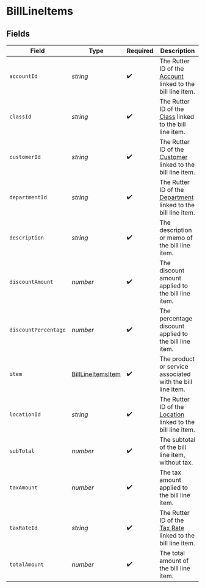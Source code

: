 # BillLineItems


## Fields

| Field                                                                                      | Type                                                                                       | Required                                                                                   | Description                                                                                |
| ------------------------------------------------------------------------------------------ | ------------------------------------------------------------------------------------------ | ------------------------------------------------------------------------------------------ | ------------------------------------------------------------------------------------------ |
| `accountId`                                                                                | *string*                                                                                   | :heavy_check_mark:                                                                         | The Rutter ID of the [Account](/rest/version/accounts) linked to the bill line item.       |
| `classId`                                                                                  | *string*                                                                                   | :heavy_check_mark:                                                                         | The Rutter ID of the [Class](/rest/version/classes) linked to the bill line item.          |
| `customerId`                                                                               | *string*                                                                                   | :heavy_check_mark:                                                                         | The Rutter ID of the [Customer](/rest/version/customers) linked to the bill line item.     |
| `departmentId`                                                                             | *string*                                                                                   | :heavy_check_mark:                                                                         | The Rutter ID of the [Department](/rest/version/departments) linked to the bill line item. |
| `description`                                                                              | *string*                                                                                   | :heavy_check_mark:                                                                         | The description or memo of the bill line item.                                             |
| `discountAmount`                                                                           | *number*                                                                                   | :heavy_check_mark:                                                                         | The discount amount applied to the bill line item.                                         |
| `discountPercentage`                                                                       | *number*                                                                                   | :heavy_check_mark:                                                                         | The percentage discount applied to the bill line item.                                     |
| `item`                                                                                     | [BillLineItemsItem](../../models/shared/billlineitemsitem.md)                              | :heavy_check_mark:                                                                         | The product or service associated with the bill line item.                                 |
| `locationId`                                                                               | *string*                                                                                   | :heavy_check_mark:                                                                         | The Rutter ID of the [Location](/rest/version/locations) linked to the bill line item.     |
| `subTotal`                                                                                 | *number*                                                                                   | :heavy_check_mark:                                                                         | The subtotal of the bill line item, without tax.                                           |
| `taxAmount`                                                                                | *number*                                                                                   | :heavy_check_mark:                                                                         | The tax amount applied to the bill line item.                                              |
| `taxRateId`                                                                                | *string*                                                                                   | :heavy_check_mark:                                                                         | The Rutter ID of the [Tax Rate](/rest/version/tax-rates) linked to the bill line item.     |
| `totalAmount`                                                                              | *number*                                                                                   | :heavy_check_mark:                                                                         | The total amount of the bill line item.                                                    |